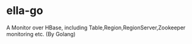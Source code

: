 # ella-go
A Monitor over HBase, including Table,Region,RegionServer,Zookeeper monitoring etc. (By Golang)
